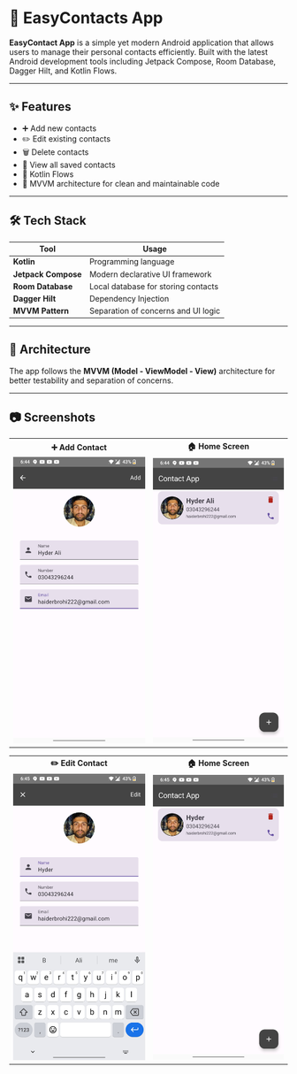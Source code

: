 # 📱 EasyContacts App

**EasyContact App** is a simple yet modern Android application that allows users to manage their personal contacts efficiently. Built with the latest Android development tools including Jetpack Compose, Room Database, Dagger Hilt, and Kotlin Flows.

---

## ✨ Features

- ➕ Add new contacts
- ✏️ Edit existing contacts
- 🗑️ Delete contacts
- 👀 View all saved contacts
- 🔄 Kotlin Flows
- 📐 MVVM architecture for clean and maintainable code

---

## 🛠️ Tech Stack

| Tool               | Usage                             |
|--------------------|------------------------------------|
| **Kotlin**         | Programming language               |
| **Jetpack Compose**| Modern declarative UI framework    |
| **Room Database**  | Local database for storing contacts|
| **Dagger Hilt**    | Dependency Injection               |
| **MVVM Pattern**   | Separation of concerns and UI logic|

---

## 🧱 Architecture

The app follows the **MVVM (Model - ViewModel - View)** architecture for better testability and separation of concerns.

---

## 📷 Screenshots


<table>
  <tr>
    <th>➕ Add Contact</th>
    <th>🏠 Home Screen </th>
  </tr>
  <tr>
    <td align="center"><img src="assets/add_contact.jpg" width="300" alt="Add Contact Screen"/></td>
    <td align="center"><img src="assets/home_screen.jpg" width="300" alt="Home Screen"/></td>
  </tr>
</table>



<table>
  <tr>
    <th>✏️ Edit Contact</th>
    <th>🏠 Home Screen </th>
  </tr>
  <tr>
    <td align="center"><img src="assets/edit_contact.jpg" width="300" alt="Edit Screen"/></td>
    <td align="center"><img src="assets/edit_home.jpg" width="300" alt="Home Screen"/></td>
  </tr>
</table>

